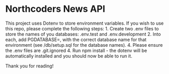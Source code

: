# Northcoders News API

This project uses Dotenv to store environment variables. If you wish to use this repo, please complete the following steps: 1. Create two .env files to store the names of you databases: .env.test and .env.development 2. Into each, add PGDATABASE=, with the correct database name for that environment (see /db/setup.sql for the database names). 4. Please ensure the .env files are .git.ignored 4. Run npm install - the dotenv will be automatically installed and you should now be able to run it.

Thank you for reading!
